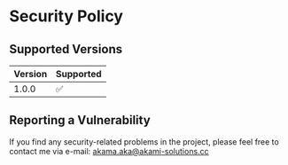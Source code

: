 # Security Policy

## Supported Versions

| Version | Supported          |
| ------- | ------------------ |
| 1.0.0   | :white_check_mark: |

## Reporting a Vulnerability

If you find any security-related problems in the project, please feel free to contact me via e-mail: akama.aka@akami-solutions.cc

